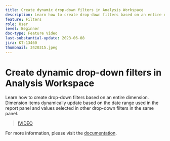 ```yaml
---
title: Create dynamic drop-down filters in Analysis Workspace
description: Learn how to create drop-down filters based on an entire dimension. Dimension items dynamically update based on the date range used in the report panel and values selected in other drop-down filters in the same panel.
feature: Filters
role: User
level: Beginner
doc-type: Feature Video
last-substantial-update: 2023-06-08
jira: KT-13460
thumbnail: 3420315.jpeg
---
```


# Create dynamic drop-down filters in Analysis Workspace

Learn how to create drop-down filters based on an entire dimension. Dimension items dynamically update based on the date range used in the report panel and values selected in other drop-down filters in the same panel.

>[!VIDEO](https://video.tv.adobe.com/v/3420315/?learn=on)

For more information, please visit the [documentation](https://experienceleague.adobe.com/docs/analytics/analyze/analysis-workspace/panels/panels.html#dynamic-drop-down-filters).
